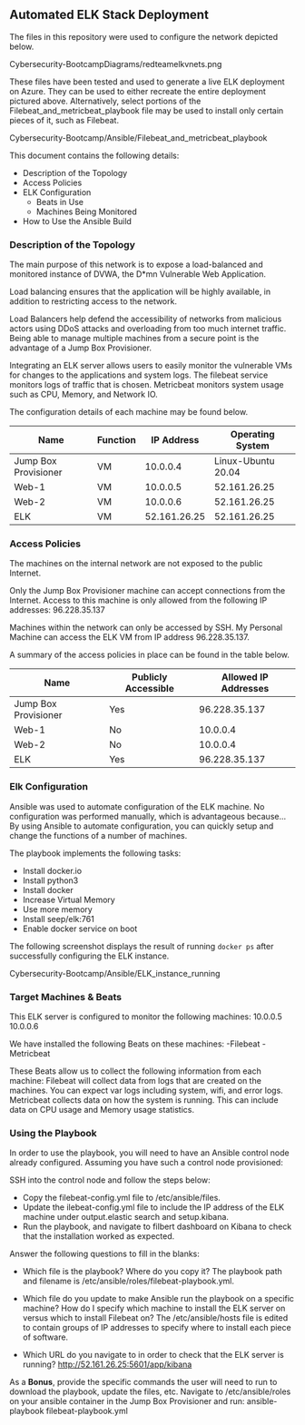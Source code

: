 ## Automated ELK Stack Deployment

The files in this repository were used to configure the network depicted below.

Cybersecurity-BootcampDiagrams/redteamelkvnets.png

These files have been tested and used to generate a live ELK deployment on Azure. They can be used to either recreate the entire deployment pictured above. Alternatively, select portions of the Filebeat_and_metricbeat_playbook file may be used to install only certain pieces of it, such as Filebeat.

Cybersecurity-Bootcamp/Ansible/Filebeat_and_metricbeat_playbook

This document contains the following details:
- Description of the Topology
- Access Policies
- ELK Configuration
  - Beats in Use
  - Machines Being Monitored
- How to Use the Ansible Build


### Description of the Topology

The main purpose of this network is to expose a load-balanced and monitored instance of DVWA, the D*mn Vulnerable Web Application.

Load balancing ensures that the application will be highly available, in addition to restricting access to the network.

Load Balancers help defend the accessibility of networks from malicious actors using DDoS attacks and overloading from too much internet traffic. Being able to manage multiple machines from a secure point is the advantage of a Jump Box Provisioner. 

Integrating an ELK server allows users to easily monitor the vulnerable VMs for changes to the applications and system logs.
The filebeat service monitors logs of traffic that is chosen.
Metricbeat monitors system usage such as CPU, Memory, and Network IO.

The configuration details of each machine may be found below.

| Name                 | Function | IP Address   | Operating System   |
|----------------------|----------|--------------|--------------------|
| Jump Box Provisioner | VM       | 10.0.0.4     | Linux-Ubuntu 20.04 |
| Web-1                | VM       | 10.0.0.5     | 52.161.26.25       |
| Web-2                | VM       | 10.0.0.6     | 52.161.26.25       |
| ELK                  | VM       | 52.161.26.25 | 52.161.26.25       |

### Access Policies

The machines on the internal network are not exposed to the public Internet. 

Only the Jump Box Provisioner machine can accept connections from the Internet. Access to this machine is only allowed from the following IP addresses:
96.228.35.137

Machines within the network can only be accessed by SSH.
My Personal Machine can access the ELK VM from IP address 96.228.35.137.

A summary of the access policies in place can be found in the table below.

| Name                 | Publicly Accessible | Allowed IP Addresses |
|----------------------|---------------------|-----------------------
| Jump Box Provisioner | Yes                 | 96.228.35.137        |
| Web-1                | No                  | 10.0.0.4             |
| Web-2                | No                  | 10.0.0.4             |
| ELK                  | Yes                 | 96.228.35.137        |

### Elk Configuration

Ansible was used to automate configuration of the ELK machine. No configuration was performed manually, which is advantageous because...
By using Ansible to automate configuration, you can quickly setup and change the functions of a number of machines. 

The playbook implements the following tasks:
- Install docker.io
- Install python3
- Install docker
- Increase Virtual Memory
- Use more memory
- Install seep/elk:761
- Enable docker service on boot

The following screenshot displays the result of running `docker ps` after successfully configuring the ELK instance.

Cybersecurity-Bootcamp/Ansible/ELK_instance_running

### Target Machines & Beats
This ELK server is configured to monitor the following machines:
10.0.0.5
10.0.0.6

We have installed the following Beats on these machines:
-Filebeat
-Metricbeat

These Beats allow us to collect the following information from each machine:
Filebeat will collect data from logs that are created on the machines. You can expect var logs including system, wifi, and error logs.
Metricbeat collects data on how the system is running. This can include data on CPU usage and Memory usage statistics.

### Using the Playbook
In order to use the playbook, you will need to have an Ansible control node already configured. Assuming you have such a control node provisioned: 

SSH into the control node and follow the steps below:
- Copy the filebeat-config.yml file to /etc/ansible/files.
- Update the ilebeat-config.yml file to include the IP address of the ELK machine under output.elastic search and setup.kibana.
- Run the playbook, and navigate to filbert dashboard on Kibana to check that the installation worked as expected.

Answer the following questions to fill in the blanks:
- Which file is the playbook? Where do you copy it? 
The playbook path and filename is /etc/ansible/roles/filebeat-playbook.yml.

- Which file do you update to make Ansible run the playbook on a specific machine? How do I specify which machine to install the ELK server on versus which to install Filebeat on? 
The /etc/ansible/hosts file is edited to contain groups of IP addresses to specify where to install each piece of software. 

- Which URL do you navigate to in order to check that the ELK server is running? 
http://52.161.26.25:5601/app/kibana

As a **Bonus**, provide the specific commands the user will need to run to download the playbook, update the files, etc.
Navigate to /etc/ansible/roles on your ansible container in the Jump Box Provisioner and run:
ansible-playbook filebeat-playbook.yml
